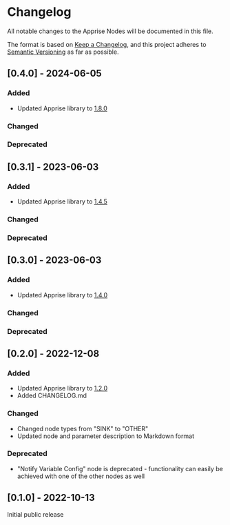 # Changelog

All notable changes to the Apprise Nodes will be documented in this file.

The format is based on [Keep a Changelog](https://keepachangelog.com/en/1.0.0/),
and this project adheres to [Semantic Versioning](https://semver.org/spec/v2.0.0.html) as far as possible.

## [0.4.0] - 2024-06-05

### Added 

- Updated Apprise library to [1.8.0](https://github.com/caronc/apprise/releases/tag/v1.8.0)

### Changed

### Deprecated

## [0.3.1] - 2023-06-03

### Added 

- Updated Apprise library to [1.4.5](https://github.com/caronc/apprise/releases/tag/v1.4.5)

### Changed

### Deprecated

## [0.3.0] - 2023-06-03

### Added 

- Updated Apprise library to [1.4.0](https://github.com/caronc/apprise/releases/tag/v1.4.0)

### Changed

### Deprecated

## [0.2.0] - 2022-12-08

### Added 

- Updated Apprise library to [1.2.0](https://github.com/caronc/apprise/releases/tag/v1.2.0)
- Added CHANGELOG.md

### Changed

- Changed node types from "SINK" to "OTHER"
- Updated node and parameter description to Markdown format

### Deprecated

- "Notify Variable Config" node is deprecated - functionality can easily be achieved with one of the other nodes as well

## [0.1.0] - 2022-10-13

Initial public release